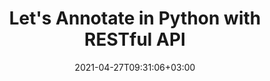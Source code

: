 ---
############################# Static ############################
layout: "product"
date: 2021-04-27T09:31:06+03:00
draft: false

product: "Annotation"
product_tag: "annotation"
platform: "PHP"
platform_tag: "php"

############################# Head ############################
head_title: "Python Document & Image Annotation Cloud SDK for PDF Word Excel HTML"
head_description: "Python Cloud SDK for managing images and document annotations. Use REST APIs to easily manipulate PDF, image, HTML, Word, Excel, & email annotation."

############################# Header ############################
title: "Let's Annotate in Python with RESTful API"
description: "REST API & Cloud SDK for Python to build online document & image annotation tools with support for text & image annotation options. Let's annotate!"
button:
    enable: true

############################# SubMenu ############################
submenu:
    enable: true
    
    left:
        img_alt: "GroupDocs.Annotation Cloud SDK for Python"
        image: "/sdk/272x272/groupdocs_annotation-for-python.webp"
        product: "GroupDocs.Annotation"
        platform: "Python"

    middle:
        button:
            # button loop
            - link: "#overview"
              text: "Overview"

            # button loop
            - link: "#features"
              text: "Features"


            # button loop
            - link: "https://docs.groupdocs.cloud/annotation/release-notes/"
              text: "Release Notes"

            # button loop
            - link: "https://purchase.groupdocs.cloud/pricing"
              text: "Pricing"

    right:
        link_download: "https://github.com/groupdocs-annotation-cloud/groupdocs-annotation-cloud-python"
        link_learn: "https://docs.groupdocs.cloud/annotation/"
        link_buy: "https://purchase.groupdocs.cloud/buy"

############################# Overview ############################
overview:
    enable: true
    content: |
      GroupDocs.Annotation Cloud SDK for Python RESTful APIs is all you need to build document annotator tools in Python. Your application will be able to add annotations, watermark overlays, text replacements, redactions, sticky notes and text markups to the business documents of all popular formats such as, PDF, Microsoft Word, Excel, PowerPoint, Outlook, images other formats. Rapidly develop Annotation applications in Python using our SDK that works as a wrapper around Python APIs and makes the solution cross-platform compatible. Support for 3rd party cloud storage providers, e.g., Amazon S3, Windows Azure, Dropbox and others is also provided.‎

    tabs:
      enable: true
      
      ## TAB ONE ##
      tab_one:
        description: |
          PyPi package is required for communicating with the GroupDocs.Annotation Cloud SDK API for Python.‎
      
        left:
          enable: true
          icon: "fas fa-crop"
          title: "Figure Annotations"
          content: |
            * Area annotation
            * Point annotation
            * Area redaction
            * Polyline
            * Pointer/arrow
            * Watermark
            * Distance
        right:
          enable: true
          icon: "fas fa-file-alt"
          title: "Text Annotations"
          content: |
            * Annotation
            * Replacement
            * Redaction
            * Strikethrough / Underline
            * Typewriter
            
      
      ## TAB TWO ##
      tab_two:
        description: |
          GroupDocs.Annotation Cloud SDK APIs support following file formats:‎



        left:
          enable: true
          table:
            # table loop
            - title: "Microsoft Office Formats"
              content: |
                * **Word**: DOC, DOCX, DOCM, DOT, DOTX, RTF
                * **Excel**:  XLS, XLSX, XLSM, XLSB, CSV
                * **PowerPoint**: PPT, PPTX, PPS, PPSX
                * **Visio**: VSD, VSDX, VSS, VST

        right:
          enable: true
          table:
            # table loop
            - title: "Other Formats"
              content: |
                * **OpenDocument**: ODT, OTT, ODS, ODP
                * **Image Files**: BMP, PNG, JPG, JPEG, TIFF, TIF, GIF
                * **Fixed Layout**: PDF
                * **Web**: HTM, HTML
                * **Email**: EML
                * **CAD**: DWG, DXF


      ## TAB THREE ##
      tab_three:
        description: |
          GroupDocs.Annotation set of SDK REST APIs is not dependent on your local operating system or ‎database. We offer our SDK APIs in numerous programming languages and with frequent new ‎additions.‎
      
        left:
          enable: true
          table:
            # table loop
            - icon: "fab fa-windows"
              title: "Operating Systems"
              content: |
                * Microsoft Windows Desktop
                * Microsoft Windows Server
                * Linux
                * MacOS

            # table loop
            - icon: "fas fa-code"
              title: "Supported Frameworks"
              content: |
                * Java 7 (1.7) and above

        right:
          enable: true
          table:
            # table loop
            - icon: "fas fa-cogs"
              title: "Development Environments"
              content: |
                * NetBeans
                * IntelliJ IDEA
                * Eclipse
            # table loop
            - icon: "fas fa-tools"
              title: "Build Automation Tool"
              content: |
                * Maven

############################# Features ############################
features:
    enable: true
    title: "Advanced Document Annotation REST API Features"

    feature:
      # feature loop
      - icon: "fas fa-copy"
        content: "Support for Multiple File Formats"

      # feature loop
      - icon: "fas fa-desktop"
        content: "Import Annotation Information from Document & Return the List of Imported Annotations"

      # feature loop
      - icon: "fas fa-comment"
        content: "Export/Add Annotation to a Document & Retrieve the Resultant Document as Stream"
      
      # feature loop
      - icon: "fas fa-puzzle-piece"
        content: "Render Document Pages to Images and Retrieve Images’ Links"

      # feature loop
      - icon: "fas fa-retweet"
        content: "Retrieve Link to Previously Generated Image by Page Number of Annotated Document"

      # feature loop
      - icon: "fas fa-archive"
        content: "Render Document to PDF, Save Resultant Document to Storage & Fetch its Link"

      # feature loop
      - icon: "fas fa-file-pdf"
        content: "Render Document to PDF as an Output Stream"

      # feature loop
      - icon: "fas fa-eye-slash"
        content: "Add Text Redaction Annotation in Slides‎"

      # feature loop
      - icon: "fas fa-file-word"
        content: "Add Annotations to Header/Footer of Microsoft Word Documents"
    
    more_feature:
      # more_feature_loop
      - title: "Easy Integration"
        content: "Integrating GroupDocs.Annotation Cloud SDK into your Python applications is very easy. No installation is ‎required on the server or client side. Just create an account at GroupDocs.Cloud to get App SID & ‎key. Following example shows how easy it is to import annotation information using Python:‎‎"

      # more_feature_loop
      - title: "Add Area Annotation To Document - Python"
        content: |
          
          ```python
            # Get your App SID and App Key at https://dashboard.groupdocs.cloud (free registration is required).
            # For complete examples and data files, please go to https://github.com/groupdocs-annotation-cloud/groupdocs-annotation-cloud-python
            app_sid = "XXXX-XXXX-XXXX"
            app_key = "XXXXXXXXXXXX"

            # Create instance of the API.
            api = groupdocs_annotation_cloud.AnnotationApi.from_keys(app_sid, app_key)
            path = "FolderName" + "MyDocument.pdf"

            a = AnnotationInfo()
            a.annotation_position = Point()
            a.annotation_position.x = 852
            a.annotation_position.y = 59
            a.box = Rectangle()
            a.box.x = 375
            a.box.y = 59
            a.box.width = 88
            a.box.height = 37
            a.type = "Area"
            a.creator_name = "Anonym A."

            request = groupdocs_annotation_cloud.PostAnnotationsRequest(path, a)
            response = api.post_annotations(request)
            print(response)
          ```
      # more_feature_loop
      - title: "Support for Numerous Annotation Types"
        content: "Using GroupDocs.Annotation Cloud SDK for Python, you can work with diverse types of annotations. The ‎two basic types are; Text Annotations and Figure Annotations.‎

        While using text-based annotation, you can add text comments to selected text; highlight which text ‎should be replaced with what, hide confidential text using text redaction, highlight text with ‎strikethroughs/underlines, and add sticky notes with rich text.‎

        While working with figure annotations, you can add notes to an area highlighted with a rectangle (Area ‎Annotation), add notes to any point in the document (Point Annotation), hide confidential parts of an ‎image or text (Area Redaction), draw freehand lines and shapes (Polyline), arrows pointing to an ‎object (Pointer/Arrow), create text-based watermark overlays (Watermark), and measure the ‎distance between any objects in a document (Distance Annotation).‎"

      # more_feature_loop
      - title: "Easy Customization"
        content: "GroupDocs.Annotation Cloud SDK for Python is 100% tested and out of the box running. The SDK is open ‎source and has an MIT license. You can use it, and even customize it for absolutely free of charge.‎"
      # more_feature_loop
      - title: "Interactive API Explorer"
        content: "Using our Swagger based API explorer; you can try out GroupDocs.Annotation Cloud SDK for Python ‎right away in your browser. This interactive API explorer gives you information about all the resources ‎that the API offers. You can also try your desired operation by interactively providing required ‎parameters.‎"
      

############################# Support ############################
support:
    enable: true

############################# Solutions ############################
solutions:
    enable: true
    title: "GroupDocs.Annotation Cloud Product Family also includes SDKs for other popular languages as listed below:"

    solution:
        # solution loop
        - img_alt: "GroupDocs.Annotation Cloud SDK for cURL"
          image: "/sdk/272x272/groupdocs_annotation-for-curl.webp"
          product: "GroupDocs.Annotation"
          platform: "cURL"
          link: "/annotation/curl/"

        # solution loop
        - img_alt: "GroupDocs.Annotation Cloud SDK for .NET"
          image: "/sdk/272x272/groupdocs_annotation-for-net.webp"
          product: "GroupDocs.Annotation"
          platform: ".NET"
          link: "/annotation/net/"

        # solution loop
        - img_alt: "GroupDocs.Annotation Cloud SDK for Java"
          image: "/sdk/272x272/groupdocs_annotation-for-java.webp"
          product: "GroupDocs.Annotation"
          platform: "Java"
          link: "/annotation/java/"

        # solution loop
        - img_alt: "GroupDocs.Annotation Cloud SDK for PHP"
          image: "/sdk/272x272/groupdocs_annotation-for-php.webp"
          product: "GroupDocs.Annotation"
          platform: "PHP"
          link: "/annotation/php/"

        # solution loop
        - img_alt: "GroupDocs.Annotation Cloud SDK for Python"
          image: "/sdk/272x272/groupdocs_annotation-for-python.webp"
          product: "GroupDocs.Annotation"
          platform: "Python"
          link: "/annotation/python/"

        # solution loop
        - img_alt: "GroupDocs.Annotation Cloud SDK for Ruby"
          image: "/sdk/272x272/groupdocs_annotation-for-ruby.webp"
          product: "GroupDocs.Annotation"
          platform: "Ruby"
          link: "/annotation/ruby/"

        # solution loop
        - img_alt: "GroupDocs.Annotation Cloud SDK for Node.js"
          image: "/sdk/272x272/groupdocs_annotation-for-node.webp"
          product: "GroupDocs.Annotation"
          platform: "Node.js"
          link: "/annotation/nodejs/"

        # solution loop
        - img_alt: "GroupDocs.Annotation Cloud SDK for Android"
          image: "/sdk/272x272/groupdocs_annotation-for-android.webp"
          product: "GroupDocs.Annotation"
          platform: "Android"
          link: "/annotation/android/"

############################# Back to top ###############################
back_to_top:
  enable: true
---